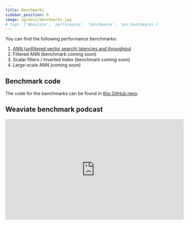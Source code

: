 ```yaml
---
title: Benchmarks
sidebar_position: 0
image: og/docs/benchmarks.jpg
# tags: ['Weaviate', 'performance', 'benchmarks', 'ann benchmarks']
---
```



You can find the following performance benchmarks:

1. [ANN (unfiltered vector search) latencies and throughput](./ann.md)
2. Filtered ANN (benchmark coming soon)
2. Scalar filters / Inverted Index (benchmark coming soon)
3. Large-scale ANN (coming soon)

## Benchmark code

The code for the benchmarks can be found in [this GitHub repo](https://github.com/weaviate/weaviate-benchmarking).

## Weaviate benchmark podcast

<iframe width="560" height="315" src="https://www.youtube.com/embed/kG3ji89AFyQ" title="Weaviate vector search benchmark podcast" frameborder="0" allow="accelerometer; autoplay; clipboard-write; encrypted-media; gyroscope; picture-in-picture" allowfullscreen></iframe>
